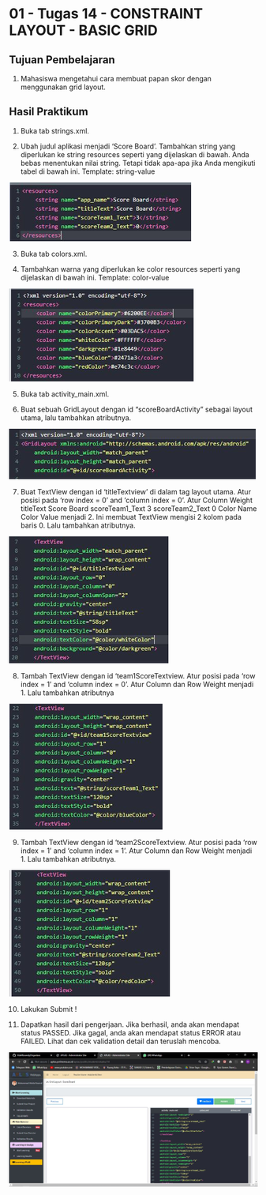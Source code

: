 # 01 - Tugas 14 - CONSTRAINT LAYOUT - BASIC GRID

## Tujuan Pembelajaran

1. Mahasiswa mengetahui cara membuat papan skor dengan menggunakan grid layout.

## Hasil Praktikum

1. Buka tab strings.xml.

2. Ubah judul aplikasi menjadi ‘Score Board’. Tambahkan string yang diperlukan ke string resources seperti yang dijelaskan di bawah. Anda bebas menentukan nilai string. Tetapi tidak apa-apa jika Anda mengikuti tabel di bawah ini.
Template: <string name="string-name">string-value</string>

![Screenshot Gambar Source Code](img/jawab2.JPG)

3. Buka tab colors.xml.

4. Tambahkan warna yang diperlukan ke color resources seperti yang dijelaskan di bawah ini.
Template: <color name="color-name">color-value</color>

![Screenshot Gambar Source Code](img/jawab4.JPG)

5. Buka tab activity_main.xml.

6. Buat sebuah GridLayout dengan id “scoreBoardActivity” sebagai layout utama, lalu tambahkan atributnya.

![Screenshot Gambar Source Code](img/jawab6.JPG)

7. Buat TextView dengan id ‘titleTextview’ di dalam tag layout utama. Atur posisi pada ‘row index = 0’ and ‘column index = 0’. Atur Column Weight titleText Score Board scoreTeam1_Text 3 scoreTeam2_Text 0 Color Name Color Value menjadi 2. Ini membuat TextView mengisi 2 kolom pada baris 0. Lalu tambahkan atributnya.

![Screenshot Gambar Source Code](img/jawab7.JPG)

8. Tambah TextView dengan id ‘team1ScoreTextview. Atur posisi pada ‘row index = 1’ and ‘column index = 0’. Atur Column dan Row Weight menjadi 1. Lalu tambahkan atributnya

![Screenshot Gambar Source Code](img/jawab8.JPG)

9. Tambah TextView dengan id ‘team2ScoreTextview. Atur posisi pada ‘row index = 1’ and ‘column index = 1’. Atur Column dan Row Weight menjadi 1. Lalu tambahkan atributnya.

![Screenshot Gambar Source Code](img/jawab9.JPG)

10. Lakukan Submit !

11. Dapatkan hasil dari pengerjaan. Jika berhasil, anda akan mendapat status PASSED. Jika gagal, anda akan mendapat status ERROR atau FAILED. Lihat dan cek validation detail dan teruslah mencoba.

![Screenshot Gambar Source Code](img/jawab11.JPG)